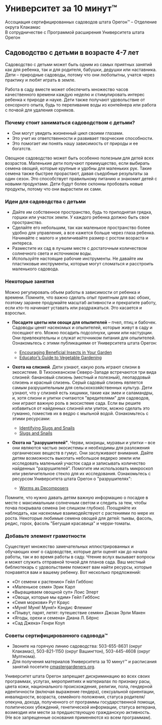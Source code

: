 # Университет за 10 минут™  
Ассоциация сертифицированных садоводов штата Орегон™ – Отделение округа Клакамас  
В сотрудничестве с Программой расширения Университета штата Орегон  

## Садоводство с детьми в возрасте 4-7 лет  

Садоводство с детьми может быть одним из самых приятных занятий как для ребенка, так и для родителя, бабушки, дедушки или наставника. Дети – природные садоводы, потому что они любопытны, учатся через практику и любят играть в земле.  

Работа в саду вместе может обеспечить множество часов качественного времени каждую неделю и стимулировать интерес ребенка к природе и науке. Дети также получают удовольствие от сенсорного опыта, будь то переливание воды из контейнера или работа с почвой для удаления сорняков.  

### Почему стоит заниматься садоводством с детьми?  
- Они могут увидеть жизненный цикл своими глазами.  
- Это учит их ответственности и развивает творческие способности.  
- Это помогает им понять нашу зависимость от природы и ее богатств.  

Овощное садоводство может быть особенно полезным для детей всех возрастов. Маленькие дети получают преимущество, если выбирать семена овощей, которые крупные и удобны для маленьких рук. Такие семена также быстрее прорастают, давая съедобные результаты за один сезон. Это способствует правильному питанию и знакомит детей с новыми продуктами. Дети будут более склонны пробовать новые продукты, потому что они вырастили их сами.  

### Идеи для садоводства с детьми  
- Дайте им собственное пространство, будь то приподнятая грядка, горшки или участок земли. У каждого ребенка должно быть свое пространство.  
- Сделайте его небольшим, так как маленькое пространство более удобно для управления, а все кажется больше через глаза ребенка. Начинайте с малого и увеличивайте размер с ростом возраста и интереса.  
- Разместите их сад в лучшем месте с достаточным количеством солнечного света и источником воды.  
- Используйте настоящие рабочие инструменты. Не давайте им пластиковые инструменты, которые могут сломаться и расстроить маленького садовода.  

### Некоторые занятия  
Можно регулировать объем работы в зависимости от ребенка и времени. Помните, что важно сделать опыт приятным для вас обоих, поэтому заранее продумайте масштаб активности и прекратите работу, если кто-то начинает уставать или раздражаться. Это касается и взрослых.  

- **Посадите цветы или овощи для опылителей** – пчел, птиц и бабочек. Садоводы ценят насекомых и опылителей, которые живут в саду и посещают его. Можно посадить подсолнухи, цинии или настурции. Они привлекательны и служат источником питания для опылителей. Ознакомьтесь с этими публикациями от Университета штата Орегон:  
  - [Encouraging Beneficial Insects in Your Garden](https://catalog.extension.oregonstate.edu/pnw550)  
  - [Educator’s Guide to Vegetable Gardening](https://catalog.extension.oregonstate.edu/em9032)  

- **Охота на слизней**. Дети узнают, какую роль играют слизни в экосистеме. В Тихоокеанском Северо-Западе встречаются три вида слизней: банановый слизень (местный и полезный), леопардовый слизень и красный слизень. Серый садовый слизень является самым разрушительным для сельскохозяйственных культур. Дети узнают, что у слизней есть хищники, такие как змеи и саламандры, и, хотя слизни и улитки считаются "вредителями" для садоводов, они играют важную роль в экосистеме сада. Если вы решите избавиться от найденных слизней или улиток, можно сделать это гуманно, поместив их в ведро с мыльной водой. Ознакомьтесь с этими ресурсами:  
  - [Identifying Slugs and Snails](https://agsci.oregonstate.edu/slug-portal/identification)  
  - [Slugs and Snails](https://www.oregon.gov/oda/shared/documents/publications/ippm/odaguidemolluscs2016forweb.pdf)  

- **Охота на "разрушителей"**. Черви, мокрицы, муравьи и улитки – все они являются частью экосистемы и необходимы для разложения органических веществ в гумус. Они заслуживают внимания. Дайте детям возможность выкопать небольшое ведерко земли или исследовать маленький участок сада и записывать количество найденных "разрушителей". Помогите им использовать микроскоп или увеличительное стекло для их исследования. Ознакомьтесь с ресурсом Университета штата Орегон о "разрушителях":  
  - [Worms as Decomposers](https://lpi.oregonstate.edu/sites/lpi.oregonstate.edu/files/pdf/hyp/lessons-manuals/K12/K5/grade_three_worms_as_decomposers.pdf)  

Помните, что нужно давать детям важную информацию о посадке в месте с максимальным солнечным светом и следить за тем, чтобы почва покрывала семена (не слишком глубоко). Поощряйте их наблюдать, как насекомые взаимодействуют с растениями по мере их роста. Некоторые любимые семена овощей для детей: тыквы, фасоль, редис, горох, фасоль "Бегущая красавица" и черри-томаты.  

### Добавьте элемент грамотности  
Существует множество замечательных иллюстрированных и обучающих книг о садоводстве, которые дети оценят как до начала работы, так и во время работы в саду. Чтение вслух вызывает вопросы и может служить отправной точкой для планов сада. Ваш местный библиотекарь с удовольствием поможет вам найти ресурсы, которые понравятся вам и вашему ребенку. Вот несколько предложений:  
- «От семени к растению» Гейл Гиббонс  
- «Маленькое семя» Эрик Карл  
- «Выращиваем овощной суп» Лоис Элерт  
- «Овощи, которые мы едим» Гейл Гиббонс  
- «Семя моркови» Рут Краус  
- «Муня! Муня! Муня!» Кэндис Флеминг  
- «Плывут, парят, летят: путешествие семян» Джоан Эрли Макен  
- «Ягоды, орехи и семена» Диана Л. Бёрнс  
- «Сад Джека» Генри Коул  

### Советы сертифицированного садовода™  
- Звоните на горячую линию садоводства: 503-655-8631 (округ Клакамас), 503-821-1150 (округ Вашингтон), 503-445-4608 (округ Мултнома).  
- Для получения материалов Университета за 10 минут™ и расписания занятий посетите [cmastergardeners.org](www.cmastergardeners.org).  

Университет штата Орегон запрещает дискриминацию во всех своих программах, услугах, мероприятиях и материалах по признаку расы, цвета кожи, национального происхождения, религии, пола, гендерной идентичности (включая выражение гендера), сексуальной ориентации, инвалидности, возраста, семейного положения, статуса родителя/опекуна, дохода, полученного от программы государственной помощи, политических убеждений, генетической информации, статуса ветерана, возмездия или мести за предшествующую гражданскую активность. (Не все запрещенные основания применяются ко всем программам).
